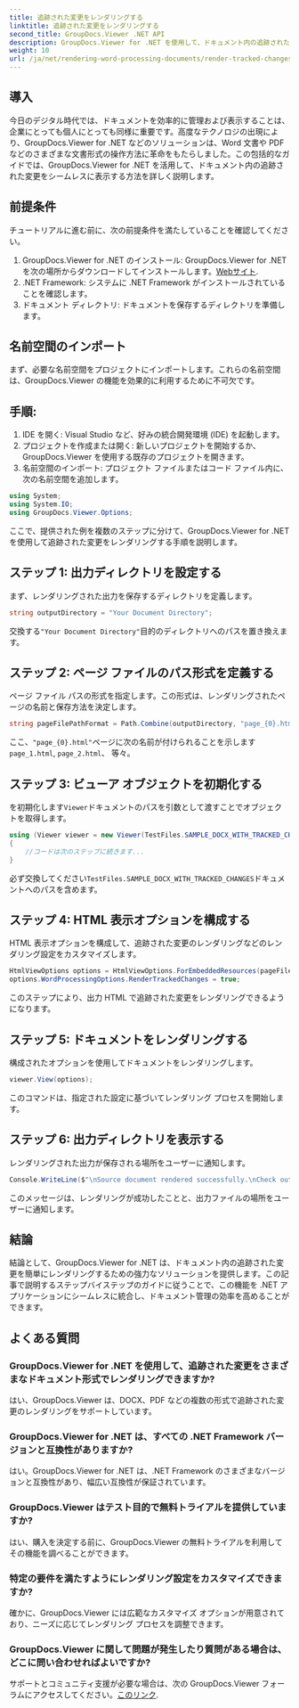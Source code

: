 ```yaml
---
title: 追跡された変更をレンダリングする
linktitle: 追跡された変更をレンダリングする
second_title: GroupDocs.Viewer .NET API
description: GroupDocs.Viewer for .NET を使用して、ドキュメント内の追跡された変更を簡単にレンダリングする方法を説明します。文書管理の効率を高めます。
weight: 10
url: /ja/net/rendering-word-processing-documents/render-tracked-changes/
---
```

## 導入
今日のデジタル時代では、ドキュメントを効率的に管理および表示することは、企業にとっても個人にとっても同様に重要です。高度なテクノロジの出現により、GroupDocs.Viewer for .NET などのソリューションは、Word 文書や PDF などのさまざまな文書形式の操作方法に革命をもたらしました。この包括的なガイドでは、GroupDocs.Viewer for .NET を活用して、ドキュメント内の追跡された変更をシームレスに表示する方法を詳しく説明します。
## 前提条件
チュートリアルに進む前に、次の前提条件を満たしていることを確認してください。
1. GroupDocs.Viewer for .NET のインストール: GroupDocs.Viewer for .NET を次の場所からダウンロードしてインストールします。[Webサイト](https://releases.groupdocs.com/viewer/net/).
2. .NET Framework: システムに .NET Framework がインストールされていることを確認します。
3. ドキュメント ディレクトリ: ドキュメントを保存するディレクトリを準備します。

## 名前空間のインポート
まず、必要な名前空間をプロジェクトにインポートします。これらの名前空間は、GroupDocs.Viewer の機能を効果的に利用するために不可欠です。
## 手順:
1. IDE を開く: Visual Studio など、好みの統合開発環境 (IDE) を起動します。
2. プロジェクトを作成または開く: 新しいプロジェクトを開始するか、GroupDocs.Viewer を使用する既存のプロジェクトを開きます。
3. 名前空間のインポート: プロジェクト ファイルまたはコード ファイル内に、次の名前空間を追加します。
```csharp
using System;
using System.IO;
using GroupDocs.Viewer.Options;
```

ここで、提供された例を複数のステップに分けて、GroupDocs.Viewer for .NET を使用して追跡された変更をレンダリングする手順を説明します。
## ステップ 1: 出力ディレクトリを設定する
まず、レンダリングされた出力を保存するディレクトリを定義します。
```csharp
string outputDirectory = "Your Document Directory";
```
交換する`"Your Document Directory"`目的のディレクトリへのパスを置き換えます。
## ステップ 2: ページ ファイルのパス形式を定義する
ページ ファイル パスの形式を指定します。この形式は、レンダリングされたページの名前と保存方法を決定します。
```csharp
string pageFilePathFormat = Path.Combine(outputDirectory, "page_{0}.html");
```
ここ、`"page_{0}.html"`ページに次の名前が付けられることを示します`page_1.html`, `page_2.html`、 等々。
## ステップ 3: ビューア オブジェクトを初期化する
を初期化します`Viewer`ドキュメントのパスを引数として渡すことでオブジェクトを取得します。
```csharp
using (Viewer viewer = new Viewer(TestFiles.SAMPLE_DOCX_WITH_TRACKED_CHANGES))
{
    //コードは次のステップに続きます...
}
```
必ず交換してください`TestFiles.SAMPLE_DOCX_WITH_TRACKED_CHANGES`ドキュメントへのパスを含めます。
## ステップ 4: HTML 表示オプションを構成する
HTML 表示オプションを構成して、追跡された変更のレンダリングなどのレンダリング設定をカスタマイズします。
```csharp
HtmlViewOptions options = HtmlViewOptions.ForEmbeddedResources(pageFilePathFormat);
options.WordProcessingOptions.RenderTrackedChanges = true;
```
このステップにより、出力 HTML で追跡された変更をレンダリングできるようになります。
## ステップ 5: ドキュメントをレンダリングする
構成されたオプションを使用してドキュメントをレンダリングします。
```csharp
viewer.View(options);
```
このコマンドは、指定された設定に基づいてレンダリング プロセスを開始します。
## ステップ 6: 出力ディレクトリを表示する
レンダリングされた出力が保存される場所をユーザーに通知します。
```csharp
Console.WriteLine($"\nSource document rendered successfully.\nCheck output in {outputDirectory}.");
```
このメッセージは、レンダリングが成功したことと、出力ファイルの場所をユーザーに通知します。

## 結論
結論として、GroupDocs.Viewer for .NET は、ドキュメント内の追跡された変更を簡単にレンダリングするための強力なソリューションを提供します。この記事で説明するステップバイステップのガイドに従うことで、この機能を .NET アプリケーションにシームレスに統合し、ドキュメント管理の効率を高めることができます。
## よくある質問
### GroupDocs.Viewer for .NET を使用して、追跡された変更をさまざまなドキュメント形式でレンダリングできますか?
はい、GroupDocs.Viewer は、DOCX、PDF などの複数の形式で追跡された変更のレンダリングをサポートしています。
### GroupDocs.Viewer for .NET は、すべての .NET Framework バージョンと互換性がありますか?
はい。GroupDocs.Viewer for .NET は、.NET Framework のさまざまなバージョンと互換性があり、幅広い互換性が保証されています。
### GroupDocs.Viewer はテスト目的で無料トライアルを提供していますか?
はい、購入を決定する前に、GroupDocs.Viewer の無料トライアルを利用してその機能を調べることができます。
### 特定の要件を満たすようにレンダリング設定をカスタマイズできますか?
確かに、GroupDocs.Viewer には広範なカスタマイズ オプションが用意されており、ニーズに応じてレンダリング プロセスを調整できます。
### GroupDocs.Viewer に関して問題が発生したり質問がある場合は、どこに問い合わせればよいですか?
サポートとコミュニティ支援が必要な場合は、次の GroupDocs.Viewer フォーラムにアクセスしてください。[このリンク](https://forum.groupdocs.com/c/viewer/9).